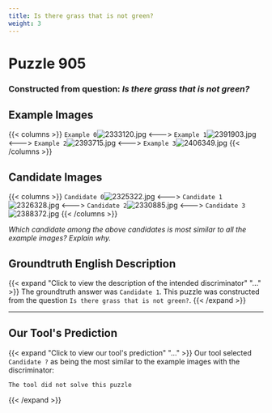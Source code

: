 ```yaml
---
title: Is there grass that is not green?
weight: 3
---
```


# Puzzle 905
### Constructed from question: _Is there grass that is not green?_


## Example Images
{{< columns >}}
`Example 0`![2333120.jpg](/gqa_images/2333120.jpg)
<--->
`Example 1`![2391903.jpg](/gqa_images/2391903.jpg)
<--->
`Example 2`![2393715.jpg](/gqa_images/2393715.jpg)
<--->
`Example 3`![2406349.jpg](/gqa_images/2406349.jpg)
{{< /columns >}}

## Candidate Images
{{< columns >}}
`Candidate 0`![2325322.jpg](/gqa_images/2325322.jpg)
<--->
`Candidate 1`![2326328.jpg](/gqa_images/2326328.jpg)
<--->
`Candidate 2`![2330885.jpg](/gqa_images/2330885.jpg)
<--->
`Candidate 3`![2388372.jpg](/gqa_images/2388372.jpg)
{{< /columns >}}

*Which candidate among the above candidates is most similar to all the example images? Explain why.*

## Groundtruth English Description

{{< expand "Click to view the description of the intended discriminator" "..." >}}
The groundtruth answer was `Candidate 1`. This puzzle was constructed from the question `Is there grass that is not green?`.
{{< /expand >}}

---

## Our Tool's Prediction

{{< expand "Click to view our tool's prediction" "..." >}}
Our tool selected `Candidate ?` as being the most similar to the example images with the discriminator:
```plaintext
The tool did not solve this puzzle
```
{{< /expand >}}
